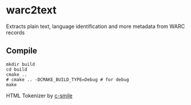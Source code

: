 # warc2text
Extracts plain text, language identification and more metadata from WARC records


## Compile
```
mkdir build
cd build
cmake ..
# cmake .. -DCMAKE_BUILD_TYPE=Debug # for debug
make
```

HTML Tokenizer by [c-smile](https://www.codeproject.com/Articles/14076/Fast-and-Compact-HTML-XML-Scanner-Tokenizer)
